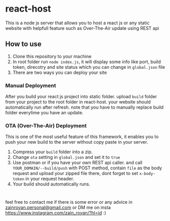 # react-host

This is a node js server that allows you to host a react js or any static website with helpfull feature such as Over-The-Air update using REST api


## How to use

1. Clone this repository to your machine
2. In root folder run `node index.js`, it will display some info like port, build token, direcotry and site status which you can change in `global.json` file
3. There are two ways you can deploy your site

### Manual Deployment

After you build your react js project into static folder. upload `build` folder from your project to the root folder in react-host. your website should automatically run after refresh. note that you have to manually replace build folder everytime you have an update.

### OTA (Over-The-Air) Deployment

This is one of the most useful feature of this framework, it enables you to push your new build to the server without copy paste in your server. 

1. Compress your `build` folder into a zip. 
2. Change `ota` setting in `global.json` and set it to `true`
3. Use postman or if you have your own REST api caller. and call `YOUR_DOMAIN/--build/push` with POST method, contain `file` as the body request and upload your zipped file there, dont forget to set `x-body-token` in your request header.
4. Your build should automatically runs.

#
#

feel free to contact me if there is some error or any advice in zainroyan.personal@gmail.com or DM me on insta https://www.instagram.com/zain_royan/?hl=id :)
